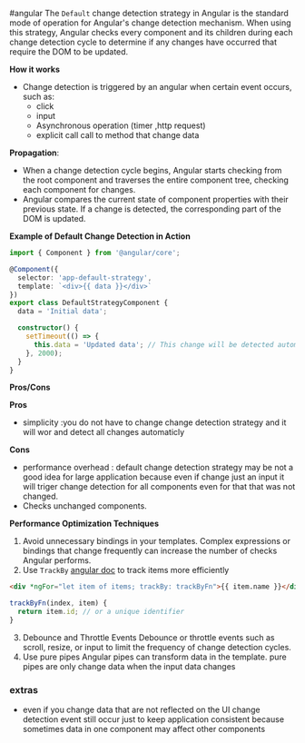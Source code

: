 #angular
The `Default` change detection strategy in Angular is the standard mode of operation for Angular's change detection mechanism. When using this strategy, Angular checks every component and its children during each change detection cycle to determine if any changes have occurred that require the DOM to be updated.

**How it works**
- Change detection is triggered by an angular when certain event occurs, such as: 
	- click
	- input
	- Asynchronous operation (timer ,http request)
	- explicit call call to method that change data

**Propagation**:

- When a change detection cycle begins, Angular starts checking from the root component and traverses the entire component tree, checking each component for changes.
- Angular compares the current state of component properties with their previous state. If a change is detected, the corresponding part of the DOM is updated.

**Example of Default Change Detection in Action**
```ts
import { Component } from '@angular/core';

@Component({
  selector: 'app-default-strategy',
  template: `<div>{{ data }}</div>`
})
export class DefaultStrategyComponent {
  data = 'Initial data';

  constructor() {
    setTimeout(() => {
      this.data = 'Updated data'; // This change will be detected automatically
    }, 2000);
  }
}
```
**Pros/Cons**

**Pros**
- simplicity :you do not have to change change detection strategy and it will wor and detect all changes automaticly

**Cons**
- performance overhead : default change detection strategy may be not a good idea for large application because even if change just an input it will triger change detection for all components even for that that was not changed.
- Checks unchanged components.


**Performance Optimization Techniques**
1. Avoid unnecessary bindings in your templates. Complex expressions or bindings that change frequently can increase the number of checks Angular performs.
2. Use `TrackBy` [angular doc](https://v17.angular.io/api/core/TrackByFunction) to track items more efficiently
``` html
<div *ngFor="let item of items; trackBy: trackByFn">{{ item.name }}</div>
```
```ts
trackByFn(index, item) {
  return item.id; // or a unique identifier
}
```
3. Debounce and Throttle Events
   Debounce or throttle events such as scroll, resize, or input to limit the frequency of change detection cycles.
4. Use pure pipes Angular pipes can transform data in the template. pure pipes are only change data when the input data changes 

### extras
- even if you change data that are not reflected on the UI change detection event still occur just to keep application consistent because sometimes data in one component may affect other components